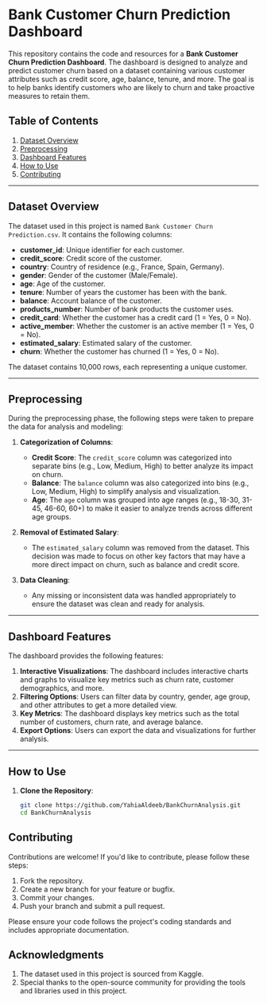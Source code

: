 # Bank Customer Churn Prediction Dashboard

This repository contains the code and resources for a **Bank Customer Churn Prediction Dashboard**. The dashboard is designed to analyze and predict customer churn based on a dataset containing various customer attributes such as credit score, age, balance, tenure, and more. The goal is to help banks identify customers who are likely to churn and take proactive measures to retain them.

## Table of Contents
1. [Dataset Overview](#dataset-overview)
2. [Preprocessing](#preprocessing)
3. [Dashboard Features](#dashboard-features)
4. [How to Use](#how-to-use)
5. [Contributing](#contributing)

---

## Dataset Overview

The dataset used in this project is named `Bank Customer Churn Prediction.csv`. It contains the following columns:

- **customer_id**: Unique identifier for each customer.
- **credit_score**: Credit score of the customer.
- **country**: Country of residence (e.g., France, Spain, Germany).
- **gender**: Gender of the customer (Male/Female).
- **age**: Age of the customer.
- **tenure**: Number of years the customer has been with the bank.
- **balance**: Account balance of the customer.
- **products_number**: Number of bank products the customer uses.
- **credit_card**: Whether the customer has a credit card (1 = Yes, 0 = No).
- **active_member**: Whether the customer is an active member (1 = Yes, 0 = No).
- **estimated_salary**: Estimated salary of the customer.
- **churn**: Whether the customer has churned (1 = Yes, 0 = No).

The dataset contains 10,000 rows, each representing a unique customer.

---

## Preprocessing

During the preprocessing phase, the following steps were taken to prepare the data for analysis and modeling:

1. **Categorization of Columns**:
   - **Credit Score**: The `credit_score` column was categorized into separate bins (e.g., Low, Medium, High) to better analyze its impact on churn.
   - **Balance**: The `balance` column was also categorized into bins (e.g., Low, Medium, High) to simplify analysis and visualization.
   - **Age**: The `age` column was grouped into age ranges (e.g., 18-30, 31-45, 46-60, 60+) to make it easier to analyze trends across different age groups.

2. **Removal of Estimated Salary**:
   - The `estimated_salary` column was removed from the dataset. This decision was made to focus on other key factors that may have a more direct impact on churn, such as balance and credit score.

3. **Data Cleaning**:
   - Any missing or inconsistent data was handled appropriately to ensure the dataset was clean and ready for analysis.

---

## Dashboard Features

The dashboard provides the following features:

1. **Interactive Visualizations**: The dashboard includes interactive charts and graphs to visualize key metrics such as churn rate, customer demographics, and more.
2. **Filtering Options**: Users can filter data by country, gender, age group, and other attributes to get a more detailed view.
3. **Key Metrics**: The dashboard displays key metrics such as the total number of customers, churn rate, and average balance.
4. **Export Options**: Users can export the data and visualizations for further analysis.

---

## How to Use

1. **Clone the Repository**:
   ```bash
   git clone https://github.com/YahiaAldeeb/BankChurnAnalysis.git
   cd BankChurnAnalysis


## Contributing
Contributions are welcome! If you'd like to contribute, please follow these steps:

1. Fork the repository.
2. Create a new branch for your feature or bugfix.
3. Commit your changes.
4. Push your branch and submit a pull request.

Please ensure your code follows the project's coding standards and includes appropriate documentation.

## Acknowledgments

1. The dataset used in this project is sourced from Kaggle.
2. Special thanks to the open-source community for providing the tools and libraries used in this project.


